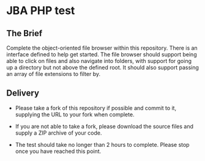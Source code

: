 # JBA PHP test
## The Brief
Complete the object-oriented file browser within this repository. There is an interface defined to help get started. 
The file browser should support being able to click on files and also navigate into folders, with support for going up a 
directory but not above the defined root. It should also support passing an array of file extensions to filter by.

## Delivery
* Please take a fork of this repository if possible and commit to it, supplying the URL to your fork when complete.
* If you are not able to take a fork, please download the source files and supply a ZIP archive of your code.

* The test should take no longer than 2 hours to complete. Please stop once you have reached this point.


